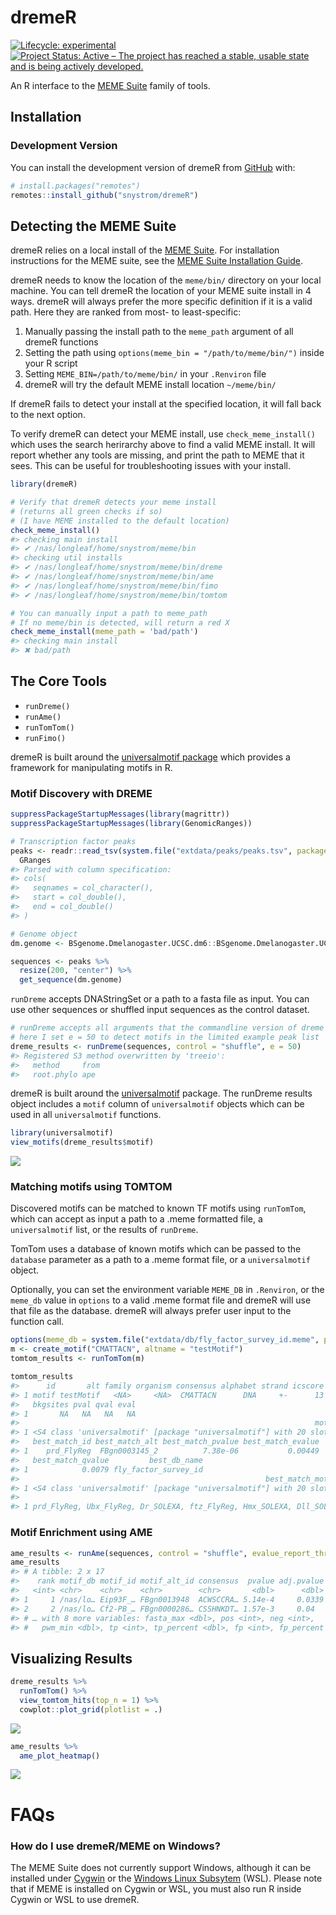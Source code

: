 
<!-- README.md is generated from README.Rmd. Please edit that file -->

# dremeR

<!-- badges: start -->

[![Lifecycle:
experimental](https://img.shields.io/badge/lifecycle-experimental-orange.svg)](https://www.tidyverse.org/lifecycle/#experimental)
[![Project Status: Active – The project has reached a stable, usable
state and is being actively
developed.](https://www.repostatus.org/badges/latest/active.svg)](https://www.repostatus.org/#active)
<!-- badges: end -->

An R interface to the [MEME Suite](http://meme-suite.org/) family of
tools.

## Installation

### Development Version

You can install the development version of dremeR from
[GitHub](https://github.com/snystrom/dremeR) with:

``` r
# install.packages("remotes")
remotes::install_github("snystrom/dremeR")
```

## Detecting the MEME Suite

dremeR relies on a local install of the [MEME
Suite](http://meme-suite.org/). For installation instructions for the
MEME suite, see the [MEME Suite Installation
Guide](http://meme-suite.org/doc/install.html?man_type=web).

dremeR needs to know the location of the `meme/bin/` directory on your
local machine. You can tell dremeR the location of your MEME suite
install in 4 ways. dremeR will always prefer the more specific
definition if it is a valid path. Here they are ranked from most- to
least-specific:

1.  Manually passing the install path to the `meme_path` argument of all
    dremeR functions
2.  Setting the path using `options(meme_bin = "/path/to/meme/bin/")`
    inside your R script
3.  Setting `MEME_BIN=/path/to/meme/bin/` in your `.Renviron` file
4.  dremeR will try the default MEME install location `~/meme/bin/`

If dremeR fails to detect your install at the specified location, it
will fall back to the next option.

To verify dremeR can detect your MEME install, use
`check_meme_install()` which uses the search herirarchy above to find a
valid MEME install. It will report whether any tools are missing, and
print the path to MEME that it sees. This can be useful for
troubleshooting issues with your install.

``` r
library(dremeR)

# Verify that dremeR detects your meme install
# (returns all green checks if so)
# (I have MEME installed to the default location)
check_meme_install()
#> checking main install
#> ✔ /nas/longleaf/home/snystrom/meme/bin
#> checking util installs
#> ✔ /nas/longleaf/home/snystrom/meme/bin/dreme
#> ✔ /nas/longleaf/home/snystrom/meme/bin/ame
#> ✔ /nas/longleaf/home/snystrom/meme/bin/fimo
#> ✔ /nas/longleaf/home/snystrom/meme/bin/tomtom
```

``` r
# You can manually input a path to meme_path
# If no meme/bin is detected, will return a red X
check_meme_install(meme_path = 'bad/path')
#> checking main install
#> ✖ bad/path
```

## The Core Tools

  - `runDreme()`
  - `runAme()`
  - `runTomTom()`
  - `runFimo()`

dremeR is built around the [universalmotif
package](https://www.bioconductor.org/packages/release/bioc/html/universalmotif.html)
which provides a framework for manipulating motifs in R.

### Motif Discovery with DREME

``` r
suppressPackageStartupMessages(library(magrittr))
suppressPackageStartupMessages(library(GenomicRanges))

# Transcription factor peaks
peaks <- readr::read_tsv(system.file("extdata/peaks/peaks.tsv", package = "dremeR")) %>% 
  GRanges
#> Parsed with column specification:
#> cols(
#>   seqnames = col_character(),
#>   start = col_double(),
#>   end = col_double()
#> )

# Genome object
dm.genome <- BSgenome.Dmelanogaster.UCSC.dm6::BSgenome.Dmelanogaster.UCSC.dm6
```

``` r
sequences <- peaks %>% 
  resize(200, "center") %>% 
  get_sequence(dm.genome)
```

`runDreme` accepts DNAStringSet or a path to a fasta file as input. You
can use other sequences or shuffled input sequences as the control
dataset.

``` r
# runDreme accepts all arguments that the commandline version of dreme accepts
# here I set e = 50 to detect motifs in the limited example peak list
dreme_results <- runDreme(sequences, control = "shuffle", e = 50)
#> Registered S3 method overwritten by 'treeio':
#>   method     from
#>   root.phylo ape
```

dremeR is built around the
[universalmotif](https://www.bioconductor.org/packages/release/bioc/html/universalmotif.html)
package. The runDreme results object includes a `motif` column of
`universalmotif` objects which can be used in all `universalmotif`
functions.

``` r
library(universalmotif)
view_motifs(dreme_results$motif)
```

![](man/figures/README-unnamed-chunk-6-1.png)<!-- -->

### Matching motifs using TOMTOM

Discovered motifs can be matched to known TF motifs using `runTomTom`,
which can accept as input a path to a .meme formatted file, a
`universalmotif` list, or the results of `runDreme`.

TomTom uses a database of known motifs which can be passed to the
`database` parameter as a path to a .meme format file, or a
`universalmotif` object.

Optionally, you can set the environment variable `MEME_DB` in
`.Renviron`, or the `meme_db` value in `options` to a valid .meme format
file and dremeR will use that file as the database. dremeR will always
prefer user input to the function
call.

``` r
options(meme_db = system.file("extdata/db/fly_factor_survey_id.meme", package = "dremeR"))
m <- create_motif("CMATTACN", altname = "testMotif")
tomtom_results <- runTomTom(m)
```

``` r
tomtom_results
#>      id       alt family organism consensus alphabet strand icscore nsites
#> 1 motif testMotif   <NA>     <NA>  CMATTACN      DNA     +-      13     NA
#>   bkgsites pval qval eval
#> 1       NA   NA   NA   NA
#>                                                                  motif
#> 1 <S4 class 'universalmotif' [package "universalmotif"] with 20 slots>
#>   best_match_id best_match_alt best_match_pvalue best_match_evalue
#> 1    prd_FlyReg  FBgn0003145_2          7.38e-06           0.00449
#>   best_match_qvalue         best_db_name
#> 1            0.0079 fly_factor_survey_id
#>                                                       best_match_motif
#> 1 <S4 class 'universalmotif' [package "universalmotif"] with 20 slots>
#>                                                                                                                                                                                                                                                                                                                                                                                                                                                                                                                                                                                                                                                                                                                                                                                                                                                                                                                                                                                                                                                                                                                                                                                                                                                                                                                                                                                                                                                                                                                                                                                                                                                                                                                                                                                                                                                                                                                                                                                                                                                                                                                                                                                                                                                                                                                                                                                                                                                                                                                                                                                                                                                                                                                                                                                                                                                                                                                                                                                                                                                                                                                                                                                                                                                                                                                                                                                                                                                                                                                                                                                                                                                                                                                                                                                                                                                                                                                                                                                                                                                                                                                                                                                                                                                                                                                                                                                                                                                                                                                                                                                                                                                                                                                                                                                                                                                                                                                                                                                                                                                                                                                                                                                                                                                                                                                                                                                                                                                                                                                                                                                                                                                                                                                                                                                                                                                                                                                                                                                                                                                                                                                                                                                                                                                                                                                                                                                                                                                                                                                                                                                                                                                                                                                                                                                                                                                                                                                                                                                                                                                                                                                                                                                                                                                                                                                                                                                                                                                                                                                                                                                                                                                                                                                                                                                                                                                                                                                                                                                                                                                                                                                                                                                                                                                                                                                                                                                                                                                                                                                                                                                                                                                                                                                                                        tomtom
#> 1 prd_FlyReg, Ubx_FlyReg, Dr_SOLEXA, ftz_FlyReg, Hmx_SOLEXA, Dll_SOLEXA, BH1_SOLEXA, Exex_SOLEXA, Tup_Cell, Tup_SOLEXA, ovo_FlyReg, NK7.1_SOLEXA, Hmx_Cell, en_FlyReg, Bsh_Cell, tup_SOLEXA_10, Exex_Cell, CG34031_Cell, Dr_Cell, Unc4_Cell, CG11085_Cell, CG13424_SOLEXA, NK7.1_Cell, Abd-A_FlyReg, Dll_Cell, Dfd_FlyReg, CG13424_Cell, CG32532_Cell, Odsh_Cell, pho_FlyReg, CG34031_SOLEXA, Ftz_SOLEXA, Scr_SOLEXA, C15_Cell, CG15696_Cell, CG15696_SOLEXA, BH2_Cell, Bsh_SOLEXA, En_SOLEXA, Slou_SOLEXA, Antp_SOLEXA, Slou_Cell, ap_FlyReg, C15_SOLEXA, AbdA_SOLEXA, Zen2_SOLEXA, E5_SOLEXA, Awh_SOLEXA, Ems_SOLEXA, Lab_SOLEXA, Repo_SOLEXA, Unpg_SOLEXA, Ubx_Cell, Unpg_Cell, Ap_SOLEXA, Btn_SOLEXA, Pb_SOLEXA, Dfd_SOLEXA, Odsh_SOLEXA, Unc4_SOLEXA, FBgn0003145_2, FBgn0003944_2, FBgn0000492_2, FBgn0001077_2, FBgn0085448_2, FBgn0000157_2, FBgn0011758_2, FBgn0041156_2, FBgn0003896, FBgn0003896_2, FBgn0003028, FBgn0024321_2, FBgn0085448, FBgn0000577_2, FBgn0000529, FBgn0003896_3, FBgn0041156, FBgn0054031, FBgn0000492, FBgn0024184, FBgn0030408, FBgn0034520_2, FBgn0024321, FBgn0000014_2, FBgn0000157, FBgn0000439_2, FBgn0034520, FBgn0052532, FBgn0026058, FBgn0002521, FBgn0054031_2, FBgn0001077_3, FBgn0003339_2, FBgn0004863, FBgn0038833, FBgn0038833_2, FBgn0004854, FBgn0000529_2, FBgn0000577_3, FBgn0002941_2, FBgn0000095_3, FBgn0002941, FBgn0000099_2, FBgn0004863_2, FBgn0000014_3, FBgn0004054_2, FBgn0008646_2, FBgn0013751_2, FBgn0000576_3, FBgn0002522_2, FBgn0011701_2, FBgn0015561_2, FBgn0003944, FBgn0015561, FBgn0000099_3, FBgn0014949_2, FBgn0051481_2, FBgn0000439_3, FBgn0026058_2, FBgn0024184_2, 7.38e-06, 4.24e-05, 0.00111, 0.00116, 0.00118, 0.00123, 0.00137, 0.00137, 0.00166, 0.00174, 0.00201, 0.00287, 0.00352, 0.00357, 0.00403, 0.00403, 0.00498, 0.00498, 0.00513, 0.0055, 0.00574, 0.00579, 0.00662, 0.00662, 0.00711, 0.00721, 0.00782, 0.00831, 0.00831, 0.00841, 0.00845, 0.00895, 0.00895, 0.0091, 0.0091, 0.00977, 0.0102, 0.0103, 0.0103, 0.0103, 0.0105, 0.0105, 0.0106, 0.0112, 0.0119, 0.0126, 0.0134, 0.0142, 0.0142, 0.0142, 0.0142, 0.0142, 0.0147, 0.0147, 0.0151, 0.0151, 0.0151, 0.0157, 0.0157, 0.0157, 0.00449, 0.0258, 0.673, 0.705, 0.719, 0.751, 0.83, 0.83, 1.01, 1.06, 1.22, 1.74, 2.14, 2.17, 2.45, 2.45, 3.03, 3.03, 3.12, 3.35, 3.49, 3.52, 4.02, 4.02, 4.32, 4.38, 4.75, 5.05, 5.05, 5.12, 5.14, 5.44, 5.44, 5.53, 5.53, 5.94, 6.19, 6.27, 6.27, 6.27, 6.37, 6.37, 6.46, 6.81, 7.26, 7.64, 8.13, 8.65, 8.65, 8.65, 8.65, 8.65, 8.96, 8.96, 9.21, 9.21, 9.21, 9.57, 9.57, 9.57, 0.0079, 0.0227, 0.183, 0.183, 0.183, 0.183, 0.183, 0.183, 0.186, 0.186, 0.196, 0.256, 0.258, 0.258, 0.258, 0.258, 0.258, 0.258, 0.258, 0.258, 0.258, 0.258, 0.258, 0.258, 0.258, 0.258, 0.258, 0.258, 0.258, 0.258, 0.258, 0.258, 0.258, 0.258, 0.258, 0.258, 0.258, 0.258, 0.258, 0.258, 0.258, 0.258, 0.258, 0.266, 0.273, 0.273, 0.273, 0.273, 0.273, 0.273, 0.273, 0.273, 0.273, 0.273, 0.273, 0.273, 0.273, 0.273, 0.273, 0.273, fly_factor_survey_id, fly_factor_survey_id, fly_factor_survey_id, fly_factor_survey_id, fly_factor_survey_id, fly_factor_survey_id, fly_factor_survey_id, fly_factor_survey_id, fly_factor_survey_id, fly_factor_survey_id, fly_factor_survey_id, fly_factor_survey_id, fly_factor_survey_id, fly_factor_survey_id, fly_factor_survey_id, fly_factor_survey_id, fly_factor_survey_id, fly_factor_survey_id, fly_factor_survey_id, fly_factor_survey_id, fly_factor_survey_id, fly_factor_survey_id, fly_factor_survey_id, fly_factor_survey_id, fly_factor_survey_id, fly_factor_survey_id, fly_factor_survey_id, fly_factor_survey_id, fly_factor_survey_id, fly_factor_survey_id, fly_factor_survey_id, fly_factor_survey_id, fly_factor_survey_id, fly_factor_survey_id, fly_factor_survey_id, fly_factor_survey_id, fly_factor_survey_id, fly_factor_survey_id, fly_factor_survey_id, fly_factor_survey_id, fly_factor_survey_id, fly_factor_survey_id, fly_factor_survey_id, fly_factor_survey_id, fly_factor_survey_id, fly_factor_survey_id, fly_factor_survey_id, fly_factor_survey_id, fly_factor_survey_id, fly_factor_survey_id, fly_factor_survey_id, fly_factor_survey_id, fly_factor_survey_id, fly_factor_survey_id, fly_factor_survey_id, fly_factor_survey_id, fly_factor_survey_id, fly_factor_survey_id, fly_factor_survey_id, fly_factor_survey_id, <S4 class 'universalmotif' [package "universalmotif"] with 20 slots>, <S4 class 'universalmotif' [package "universalmotif"] with 20 slots>, <S4 class 'universalmotif' [package "universalmotif"] with 20 slots>, <S4 class 'universalmotif' [package "universalmotif"] with 20 slots>, <S4 class 'universalmotif' [package "universalmotif"] with 20 slots>, <S4 class 'universalmotif' [package "universalmotif"] with 20 slots>, <S4 class 'universalmotif' [package "universalmotif"] with 20 slots>, <S4 class 'universalmotif' [package "universalmotif"] with 20 slots>, <S4 class 'universalmotif' [package "universalmotif"] with 20 slots>, <S4 class 'universalmotif' [package "universalmotif"] with 20 slots>, <S4 class 'universalmotif' [package "universalmotif"] with 20 slots>, <S4 class 'universalmotif' [package "universalmotif"] with 20 slots>, <S4 class 'universalmotif' [package "universalmotif"] with 20 slots>, <S4 class 'universalmotif' [package "universalmotif"] with 20 slots>, <S4 class 'universalmotif' [package "universalmotif"] with 20 slots>, <S4 class 'universalmotif' [package "universalmotif"] with 20 slots>, <S4 class 'universalmotif' [package "universalmotif"] with 20 slots>, <S4 class 'universalmotif' [package "universalmotif"] with 20 slots>, <S4 class 'universalmotif' [package "universalmotif"] with 20 slots>, <S4 class 'universalmotif' [package "universalmotif"] with 20 slots>, <S4 class 'universalmotif' [package "universalmotif"] with 20 slots>, <S4 class 'universalmotif' [package "universalmotif"] with 20 slots>, <S4 class 'universalmotif' [package "universalmotif"] with 20 slots>, <S4 class 'universalmotif' [package "universalmotif"] with 20 slots>, <S4 class 'universalmotif' [package "universalmotif"] with 20 slots>, <S4 class 'universalmotif' [package "universalmotif"] with 20 slots>, <S4 class 'universalmotif' [package "universalmotif"] with 20 slots>, <S4 class 'universalmotif' [package "universalmotif"] with 20 slots>, <S4 class 'universalmotif' [package "universalmotif"] with 20 slots>, <S4 class 'universalmotif' [package "universalmotif"] with 20 slots>, <S4 class 'universalmotif' [package "universalmotif"] with 20 slots>, <S4 class 'universalmotif' [package "universalmotif"] with 20 slots>, <S4 class 'universalmotif' [package "universalmotif"] with 20 slots>, <S4 class 'universalmotif' [package "universalmotif"] with 20 slots>, <S4 class 'universalmotif' [package "universalmotif"] with 20 slots>, <S4 class 'universalmotif' [package "universalmotif"] with 20 slots>, <S4 class 'universalmotif' [package "universalmotif"] with 20 slots>, <S4 class 'universalmotif' [package "universalmotif"] with 20 slots>, <S4 class 'universalmotif' [package "universalmotif"] with 20 slots>, <S4 class 'universalmotif' [package "universalmotif"] with 20 slots>, <S4 class 'universalmotif' [package "universalmotif"] with 20 slots>, <S4 class 'universalmotif' [package "universalmotif"] with 20 slots>, <S4 class 'universalmotif' [package "universalmotif"] with 20 slots>, <S4 class 'universalmotif' [package "universalmotif"] with 20 slots>, <S4 class 'universalmotif' [package "universalmotif"] with 20 slots>, <S4 class 'universalmotif' [package "universalmotif"] with 20 slots>, <S4 class 'universalmotif' [package "universalmotif"] with 20 slots>, <S4 class 'universalmotif' [package "universalmotif"] with 20 slots>, <S4 class 'universalmotif' [package "universalmotif"] with 20 slots>, <S4 class 'universalmotif' [package "universalmotif"] with 20 slots>, <S4 class 'universalmotif' [package "universalmotif"] with 20 slots>, <S4 class 'universalmotif' [package "universalmotif"] with 20 slots>, <S4 class 'universalmotif' [package "universalmotif"] with 20 slots>, <S4 class 'universalmotif' [package "universalmotif"] with 20 slots>, <S4 class 'universalmotif' [package "universalmotif"] with 20 slots>, <S4 class 'universalmotif' [package "universalmotif"] with 20 slots>, <S4 class 'universalmotif' [package "universalmotif"] with 20 slots>, <S4 class 'universalmotif' [package "universalmotif"] with 20 slots>, <S4 class 'universalmotif' [package "universalmotif"] with 20 slots>, <S4 class 'universalmotif' [package "universalmotif"] with 20 slots>
```

### Motif Enrichment using AME

``` r
ame_results <- runAme(sequences, control = "shuffle", evalue_report_threshold = 30)
ame_results
#> # A tibble: 2 x 17
#>    rank motif_db motif_id motif_alt_id consensus  pvalue adj.pvalue evalue tests
#>   <int> <chr>    <chr>    <chr>        <chr>       <dbl>      <dbl>  <dbl> <int>
#> 1     1 /nas/lo… Eip93F_… FBgn0013948  ACWSCCRA… 5.14e-4     0.0339   20.6    67
#> 2     2 /nas/lo… Cf2-PB_… FBgn0000286… CSSHNKDT… 1.57e-3     0.04     24.3    26
#> # … with 8 more variables: fasta_max <dbl>, pos <int>, neg <int>,
#> #   pwm_min <dbl>, tp <int>, tp_percent <dbl>, fp <int>, fp_percent <dbl>
```

## Visualizing Results

``` r
dreme_results %>% 
  runTomTom() %>% 
  view_tomtom_hits(top_n = 1) %>% 
  cowplot::plot_grid(plotlist = .)
```

![](man/figures/README-unnamed-chunk-10-1.png)<!-- -->

``` r
ame_results %>% 
  ame_plot_heatmap()
```

![](man/figures/README-unnamed-chunk-11-1.png)<!-- -->

# FAQs

### How do I use dremeR/MEME on Windows?

The MEME Suite does not currently support Windows, although it can be
installed under [Cygwin](https://www.cygwin.com/) or the [Windows Linux
Subsytem](https://docs.microsoft.com/en-us/windows/wsl/install-win10)
(WSL). Please note that if MEME is installed on Cygwin or WSL, you must
also run R inside Cygwin or WSL to use dremeR.
